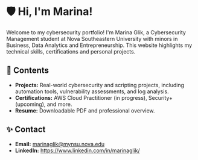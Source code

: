 # 🛡️ Hi, I'm Marina!

Welcome to my cybersecurity portfolio! I'm Marina Glik, a Cybersecurity Management student at Nova Southeastern University with minors in Business, Data Analytics and Entrepreneurship. This website highlights my technical skills, certifications and personal projects.

## 📂 Contents

- **Projects:** Real-world cybersecurity and scripting projects, including automation tools, vulnerability assessments, and log analysis.
- **Certifications:** AWS Cloud Practitioner (in progress), Security+ (upcoming), and more.
- **Resume:** Downloadable PDF and professional overview.


## ✨ Contact

- **Email:** marinaglik@mynsu.nova.edu
- **LinkedIn:** https://www.linkedin.com/in/marinaglik/

